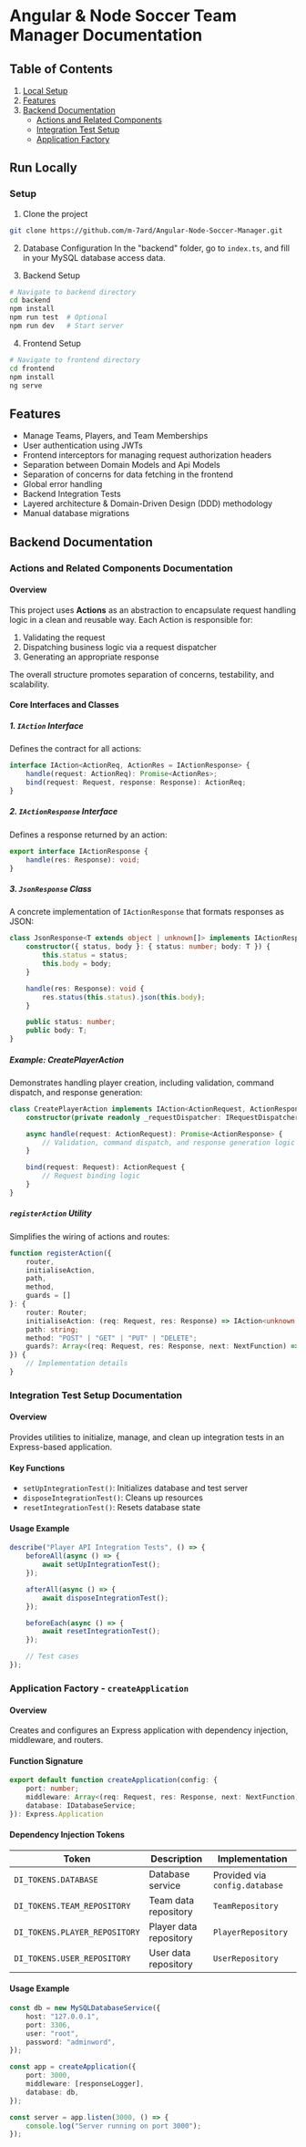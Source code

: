 # Angular & Node Soccer Team Manager Documentation

## Table of Contents
1. [Local Setup](#run-locally)
2. [Features](#features)
3. [Backend Documentation](#backend-documentation)
    - [Actions and Related Components](#actions-and-related-components-documentation)
    - [Integration Test Setup](#integration-test-setup-documentation)
    - [Application Factory](#application-factory---createapplication)

## Run Locally

### Setup

1. Clone the project
```bash
git clone https://github.com/m-7ard/Angular-Node-Soccer-Manager.git
```

2. Database Configuration
In the "backend" folder, go to `index.ts`, and fill in your MySQL database access data.

3. Backend Setup
```bash
# Navigate to backend directory
cd backend
npm install
npm run test  # Optional
npm run dev   # Start server
```

4. Frontend Setup
```bash
# Navigate to frontend directory
cd frontend
npm install
ng serve
```

## Features

- Manage Teams, Players, and Team Memberships
- User authentication using JWTs
- Frontend interceptors for managing request authorization headers
- Separation between Domain Models and Api Models
- Separation of concerns for data fetching in the frontend
- Global error handling
- Backend Integration Tests
- Layered architecture & Domain-Driven Design (DDD) methodology
- Manual database migrations

## Backend Documentation

### Actions and Related Components Documentation

#### Overview

This project uses **Actions** as an abstraction to encapsulate request handling logic in a clean and reusable way. Each Action is responsible for:

1. Validating the request
2. Dispatching business logic via a request dispatcher
3. Generating an appropriate response

The overall structure promotes separation of concerns, testability, and scalability.

#### Core Interfaces and Classes

##### 1. `IAction` Interface

Defines the contract for all actions:

```typescript
interface IAction<ActionReq, ActionRes = IActionResponse> {
    handle(request: ActionReq): Promise<ActionRes>;
    bind(request: Request, response: Response): ActionReq;
}
```

##### 2. `IActionResponse` Interface

Defines a response returned by an action:

```typescript
export interface IActionResponse {
    handle(res: Response): void;
}
```

##### 3. `JsonResponse` Class

A concrete implementation of `IActionResponse` that formats responses as JSON:

```typescript
class JsonResponse<T extends object | unknown[]> implements IActionResponse {
    constructor({ status, body }: { status: number; body: T }) {
        this.status = status;
        this.body = body;
    }

    handle(res: Response): void {
        res.status(this.status).json(this.body);
    }

    public status: number;
    public body: T;
}
```

##### Example: CreatePlayerAction

Demonstrates handling player creation, including validation, command dispatch, and response generation:

```typescript
class CreatePlayerAction implements IAction<ActionRequest, ActionResponse> {
    constructor(private readonly _requestDispatcher: IRequestDispatcher) {}

    async handle(request: ActionRequest): Promise<ActionResponse> {
        // Validation, command dispatch, and response generation logic
    }

    bind(request: Request): ActionRequest {
        // Request binding logic
    }
}
```

##### `registerAction` Utility

Simplifies the wiring of actions and routes:

```typescript
function registerAction({
    router,
    initialiseAction,
    path,
    method,
    guards = []
}: {
    router: Router;
    initialiseAction: (req: Request, res: Response) => IAction<unknown, IActionResponse>;
    path: string;
    method: "POST" | "GET" | "PUT" | "DELETE";
    guards?: Array<(req: Request, res: Response, next: NextFunction) => void | Promise<void>>;
}) {
    // Implementation details
}
```

### Integration Test Setup Documentation

#### Overview

Provides utilities to initialize, manage, and clean up integration tests in an Express-based application.

#### Key Functions

- `setUpIntegrationTest()`: Initializes database and test server
- `disposeIntegrationTest()`: Cleans up resources
- `resetIntegrationTest()`: Resets database state

#### Usage Example

```typescript
describe("Player API Integration Tests", () => {
    beforeAll(async () => {
        await setUpIntegrationTest();
    });

    afterAll(async () => {
        await disposeIntegrationTest();
    });

    beforeEach(async () => {
        await resetIntegrationTest();
    });

    // Test cases
});
```

### Application Factory - `createApplication`

#### Overview

Creates and configures an Express application with dependency injection, middleware, and routers.

#### Function Signature

```typescript
export default function createApplication(config: {
    port: number;
    middleware: Array<(req: Request, res: Response, next: NextFunction) => void>;
    database: IDatabaseService;
}): Express.Application
```

#### Dependency Injection Tokens

| Token | Description | Implementation |
|-------|-------------|-----------------|
| `DI_TOKENS.DATABASE` | Database service | Provided via `config.database` |
| `DI_TOKENS.TEAM_REPOSITORY` | Team data repository | `TeamRepository` |
| `DI_TOKENS.PLAYER_REPOSITORY` | Player data repository | `PlayerRepository` |
| `DI_TOKENS.USER_REPOSITORY` | User data repository | `UserRepository` |

#### Usage Example

```typescript
const db = new MySQLDatabaseService({
    host: "127.0.0.1",
    port: 3306,
    user: "root",
    password: "adminword",
});

const app = createApplication({
    port: 3000,
    middleware: [responseLogger],
    database: db,
});

const server = app.listen(3000, () => {
    console.log("Server running on port 3000");
});
```